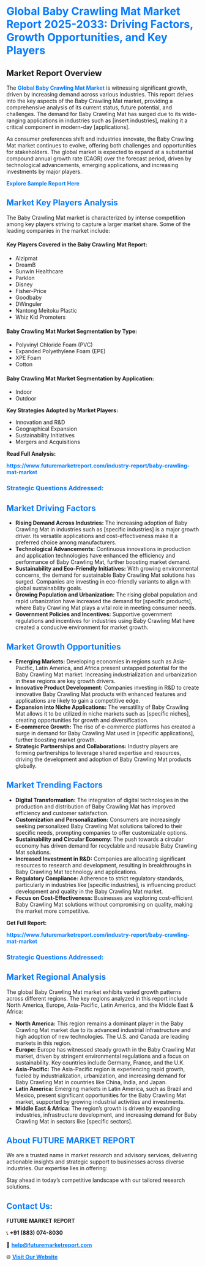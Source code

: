 <h1 style="color: #007BFF;">Global Baby Crawling Mat Market Report 2025-2033: Driving Factors, Growth Opportunities, and Key Players</h1>

<section id="overview">
<h2>Market Report Overview</h2>
<p>The <a href="https://www.futuremarketreport.com/industry-report/baby-crawling-mat-market" style="color: #007BFF; text-decoration: none;"><strong>Global Baby Crawling Mat Market</strong></a> is witnessing significant growth, driven by increasing demand across various industries. This report delves into the key aspects of the Baby Crawling Mat market, providing a comprehensive analysis of its current status, future potential, and challenges. The demand for Baby Crawling Mat has surged due to its wide-ranging applications in industries such as [insert industries], making it a critical component in modern-day [applications].</p>
<p>As consumer preferences shift and industries innovate, the Baby Crawling Mat market continues to evolve, offering both challenges and opportunities for stakeholders. The global market is expected to expand at a substantial compound annual growth rate (CAGR) over the forecast period, driven by technological advancements, emerging applications, and increasing investments by major players.</p>
</section>

<section id="overview">
<p><a href="https://www.futuremarketreport.com/request-sample/reportId=107144" style="color: #007BFF; text-decoration: none;"><strong>Explore Sample Report Here</strong></a></p>
</section>

<section id="key-players">
<h2 style="color: #007BFF;">Market Key Players Analysis</h2>
<p>The Baby Crawling Mat market is characterized by intense competition among key players striving to capture a larger market share. Some of the leading companies in the market include:</p>
<h4>Key Players Covered in the Baby Crawling Mat Report:</h4>
<ul><li>Alzipmat</li><li>DreamB</li><li>Sunwin Healthcare</li><li>Parklon</li><li>Disney</li><li>Fisher-Price</li><li>Goodbaby</li><li>DWinguler</li><li>Nantong Meitoku Plastic</li><li>Whiz Kid Promoters</li></ul>
<h4>Baby Crawling Mat Market Segmentation by Type:</h4>
<ul><li>Polyvinyl Chloride Foam (PVC)</li><li>Expanded Polyethylene Foam (EPE)</li><li>XPE Foam</li><li>Cotton</li></ul>

<h4>Baby Crawling Mat Market Segmentation by Application:</h4>
<ul><li>Indoor</li><li>Outdoor</li></ul>
<p><strong>Key Strategies Adopted by Market Players:</strong></p>
<ul>
<li>Innovation and R&D</li>
<li>Geographical Expansion</li>
<li>Sustainability Initiatives</li>
<li>Mergers and Acquisitions</li>
</ul>
</section>

<section>
<p><strong>Read Full Analysis: </strong></p><a href="https://www.futuremarketreport.com/industry-report/baby-crawling-mat-market" style="color: #007BFF; text-decoration: none;"><strong>https://www.futuremarketreport.com/industry-report/baby-crawling-mat-market</strong></a>
<h3 style="color: #007BFF;">Strategic Questions Addressed:</h3>
</section>

<section id="driving-factors">
<h2 style="color: #007BFF;">Market Driving Factors</h2>
<ul>
<li><strong>Rising Demand Across Industries:</strong> The increasing adoption of Baby Crawling Mat in industries such as [specific industries] is a major growth driver. Its versatile applications and cost-effectiveness make it a preferred choice among manufacturers.</li>
<li><strong>Technological Advancements:</strong> Continuous innovations in production and application technologies have enhanced the efficiency and performance of Baby Crawling Mat, further boosting market demand.</li>
<li><strong>Sustainability and Eco-Friendly Initiatives:</strong> With growing environmental concerns, the demand for sustainable Baby Crawling Mat solutions has surged. Companies are investing in eco-friendly variants to align with global sustainability goals.</li>
<li><strong>Growing Population and Urbanization:</strong> The rising global population and rapid urbanization have increased the demand for [specific products], where Baby Crawling Mat plays a vital role in meeting consumer needs.</li>
<li><strong>Government Policies and Incentives:</strong> Supportive government regulations and incentives for industries using Baby Crawling Mat have created a conducive environment for market growth.</li>
</ul>
</section>

<section id="growth-opportunities">
<h2 style="color: #007BFF;">Market Growth Opportunities</h2>
<ul>
<li><strong>Emerging Markets:</strong> Developing economies in regions such as Asia-Pacific, Latin America, and Africa present untapped potential for the Baby Crawling Mat market. Increasing industrialization and urbanization in these regions are key growth drivers.</li>
<li><strong>Innovative Product Development:</strong> Companies investing in R&D to create innovative Baby Crawling Mat products with enhanced features and applications are likely to gain a competitive edge.</li>
<li><strong>Expansion into Niche Applications:</strong> The versatility of Baby Crawling Mat allows it to be utilized in niche markets such as [specific niches], creating opportunities for growth and diversification.</li>
<li><strong>E-commerce Growth:</strong> The rise of e-commerce platforms has created a surge in demand for Baby Crawling Mat used in [specific applications], further boosting market growth.</li>
<li><strong>Strategic Partnerships and Collaborations:</strong> Industry players are forming partnerships to leverage shared expertise and resources, driving the development and adoption of Baby Crawling Mat products globally.</li>
</ul>
</section>

<section id="trending-factors">
<h2 style="color: #007BFF;">Market Trending Factors</h2>
<ul>
<li><strong>Digital Transformation:</strong> The integration of digital technologies in the production and distribution of Baby Crawling Mat has improved efficiency and customer satisfaction.</li>
<li><strong>Customization and Personalization:</strong> Consumers are increasingly seeking personalized Baby Crawling Mat solutions tailored to their specific needs, prompting companies to offer customizable options.</li>
<li><strong>Sustainability and Circular Economy:</strong> The push towards a circular economy has driven demand for recyclable and reusable Baby Crawling Mat solutions.</li>
<li><strong>Increased Investment in R&D:</strong> Companies are allocating significant resources to research and development, resulting in breakthroughs in Baby Crawling Mat technology and applications.</li>
<li><strong>Regulatory Compliance:</strong> Adherence to strict regulatory standards, particularly in industries like [specific industries], is influencing product development and quality in the Baby Crawling Mat market.</li>
<li><strong>Focus on Cost-Effectiveness:</strong> Businesses are exploring cost-efficient Baby Crawling Mat solutions without compromising on quality, making the market more competitive.</li>
</ul>
</section>

<section>
<p><strong>Get Full Report: </strong></p><a href="https://www.futuremarketreport.com/industry-report/baby-crawling-mat-market" style="color: #007BFF; text-decoration: none;"><strong>https://www.futuremarketreport.com/industry-report/baby-crawling-mat-market</strong></a>
<h3 style="color: #007BFF;">Strategic Questions Addressed:</h3>
</section>


<section id="regional-analysis">
<h2 style="color: #007BFF;">Market Regional Analysis</h2>
<p>The global Baby Crawling Mat market exhibits varied growth patterns across different regions. The key regions analyzed in this report include North America, Europe, Asia-Pacific, Latin America, and the Middle East & Africa:</p>
<ul>
<li><strong>North America:</strong> This region remains a dominant player in the Baby Crawling Mat market due to its advanced industrial infrastructure and high adoption of new technologies. The U.S. and Canada are leading markets in this region.</li>
<li><strong>Europe:</strong> Europe has witnessed steady growth in the Baby Crawling Mat market, driven by stringent environmental regulations and a focus on sustainability. Key countries include Germany, France, and the U.K.</li>
<li><strong>Asia-Pacific:</strong> The Asia-Pacific region is experiencing rapid growth, fueled by industrialization, urbanization, and increasing demand for Baby Crawling Mat in countries like China, India, and Japan.</li>
<li><strong>Latin America:</strong> Emerging markets in Latin America, such as Brazil and Mexico, present significant opportunities for the Baby Crawling Mat market, supported by growing industrial activities and investments.</li>
<li><strong>Middle East & Africa:</strong> The region’s growth is driven by expanding industries, infrastructure development, and increasing demand for Baby Crawling Mat in sectors like [specific sectors].</li>
</ul>
</section>

<footer>
<h2 style="color: #007BFF;">About FUTURE MARKET REPORT</h2>
<p>We are a trusted name in market research and advisory services, delivering actionable insights and strategic support to businesses across diverse industries. Our expertise lies in offering:</p>

<p>Stay ahead in today’s competitive landscape with our tailored research solutions.</p>

<h2 style="color: #007BFF;">Contact Us:</h2>
<p><strong>FUTURE MARKET REPORT</strong></p>
<p>📞 <strong>+91 (883) 074-8030</strong></p>
<p>📧 <strong><a href="mailto:help@futuremarketreport.com" style="color: #007BFF;">help@futuremarketreport.com</a></strong></p>
<p>🌐 <strong><a href="https://www.futuremarketreport.com/" style="color: #007BFF;">Visit Our Website</a></strong></p>
</footer>